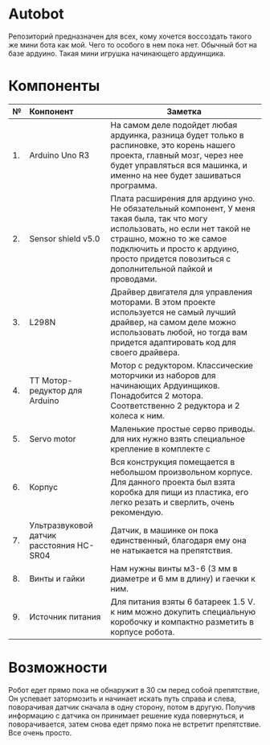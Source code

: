 # Autobot

Репозиторий предназначен для всех, кому хочется воссоздать такого же мини бота как мой. Чего то особого в нем пока нет. Обычный бот на базе ардуино. Такая мини игрушка начинающего ардуинщика.

# Компоненты


|  №  |  Конпонент  |   Заметка  |
|-----|:-------------|-------------|
| 1. | Arduino Uno R3 | На самом деле подойдет любая ардуинка, разница будет только в распиновке, это корень нашего проекта, главный мозг, через нее будет управляться вся машинка, и именно на нее будет зашиваться программа. |
|2.| Sensor shield v5.0 | Плата расширения для ардуино уно. Не обязательный компонент, У меня такая была, так что могу использовать, но если нет такой не страшно, можно то же самое подключить и просто к ардуино, просто придется повозиться с дополнительной пайкой и проводами.
|3. | L298N | Драйвер двигателя для управления моторами. В этом проекте используется не самый лучший драйвер, на самом деле можно использовать любой, но тогда вам придется адаптировать код для своего драйвера.|
|4. | TT Мотор-редуктор для Arduino | Мотор с редуктором. Классические моторчики из наборов для начинающих Ардуинщиков. Понадобится 2 мотора. Соответственно 2 редуктора и 2 колеса к ним.|
|5. | Servo motor | Маленькие простые серво приводы. для них нужно взять специальное крепление в комплекте с |
|6. | Корпус| Вся конструкция помещается в небольшом произвольном корпусе. Для данного проекта был взята коробка для пищи из пластика, его легко резать и сверлить, очень рекомендую.|
|7. | Ультразвуковой датчик расстояния HC-SR04 | Датчик, в машинке он пока единственный, благодаря ему она не натыкается на препятствия.|
|8. | Винты и гайки| Нам нужны винты м3-6 (3 мм в диаметре и 6 мм в длину) и гаечки к ним.|
|9.| Источник питания | Для питания взяты 6 батареек 1.5 V. к ним можно докупить специальную коробочку и компактно разметить в корпусе робота.|

# Возможности

Робот едет прямо пока не обнаружит в 30 см перед собой препятствие, Он успевает затормозить и начинает искать путь справа и слева, поворачивая датчик сначала в одну сторону, потом в другую. Получив информацию с датчика он принимает решение куда повернуться, и поворачивается, затем снова едет прямо пока не встретит препятствие. Все очень просто.




